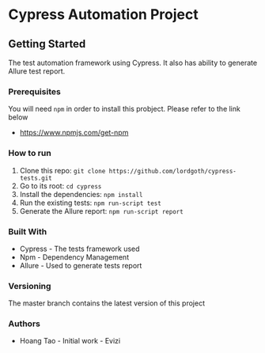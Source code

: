 # Cypress Automation Project

## Getting Started
The test automation framework using Cypress. It also has ability to generate Allure test report.

### Prerequisites
You will need `npm` in order to install this probject. Please refer to the link below
- https://www.npmjs.com/get-npm

### How to run
1. Clone this repo: `git clone https://github.com/lordgoth/cypress-tests.git`
2. Go to its root: `cd cypress`
3. Install the dependencies: `npm install`
4. Run the existing tests: `npm run-script test`
5. Generate the Allure report: `npm run-script report`

### Built With
- Cypress - The tests framework used
- Npm - Dependency Management
- Allure - Used to generate tests report

### Versioning
The master branch contains the latest version of this project

### Authors
- Hoang Tao - Initial work - Evizi
